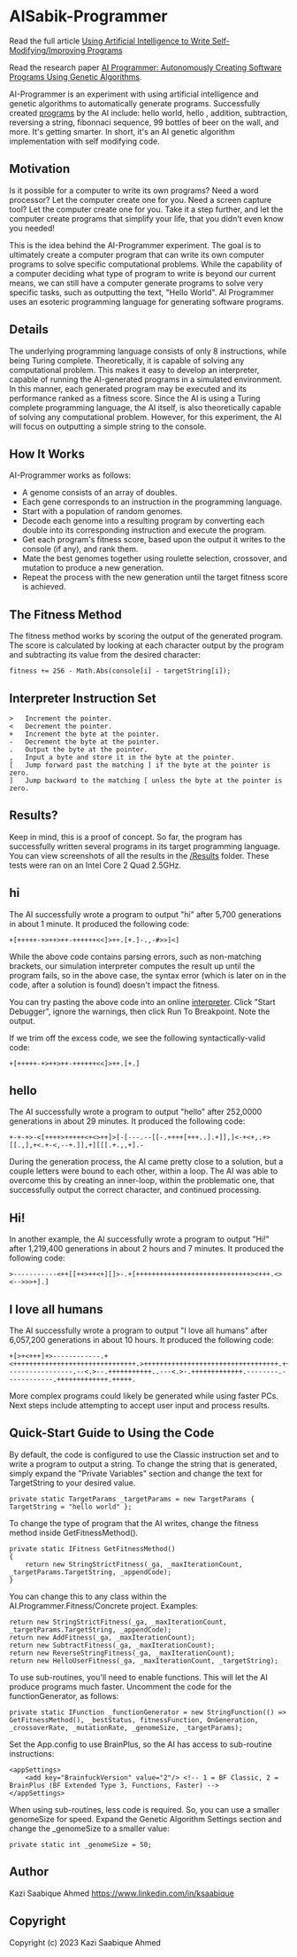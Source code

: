AISabik-Programmer
==================

Read the full article [Using Artificial Intelligence to Write Self-Modifying/Improving Programs](http://www.primaryobjects.com/2013/01/27/using-artificial-intelligence-to-write-self-modifying-improving-programs/)

Read the research paper [AI Programmer: Autonomously Creating
Software Programs Using Genetic Algorithms](https://arxiv.org/pdf/1709.05703.pdf "AI Programmer: Autonomously Creating
Software Programs Using Genetic Algorithms").

AI-Programmer is an experiment with using artificial intelligence and genetic algorithms to automatically generate programs. Successfully created [programs](https://github.com/primaryobjects/AI-Programmer/tree/master/Results) by the AI include: hello world, hello <name>, addition, subtraction, reversing a string, fibonnaci sequence, 99 bottles of beer on the wall, and more. It's getting smarter. In short, it's an AI genetic algorithm implementation with self modifying code.

## Motivation

Is it possible for a computer to write its own programs? Need a word processor? Let the computer create one for you. Need a screen capture tool? Let the computer create one for you. Take it a step further, and let the computer create programs that simplify your life, that you didn't even know you needed!

This is the idea behind the AI-Programmer experiment. The goal is to ultimately create a computer program that can write its own computer programs to solve specific computational problems. While the capability of a computer deciding what type of program to write is beyond our current means, we can still have a computer generate programs to solve very specific tasks, such as outputting the text, "Hello World". AI Programmer uses an esoteric programming language for generating software programs.

## Details

The underlying programming language consists of only 8 instructions, while being Turing complete. Theoretically, it is capable of solving any computational problem. This makes it easy to develop an interpreter, capable of running the AI-generated programs in a simulated environment. In this manner, each generated program may be executed and its performance ranked as a fitness score. Since the AI is using a Turing complete programming language, the AI itself, is also theoretically capable of solving any computational problem. However, for this experiment, the AI will focus on outputting a simple string to the console.

## How It Works

AI-Programmer works as follows:

- A genome consists of an array of doubles.
- Each gene corresponds to an instruction in the programming language.
- Start with a population of random genomes.
- Decode each genome into a resulting program by converting each double into its corresponding instruction and execute the program.
- Get each program's fitness score, based upon the output it writes to the console (if any), and rank them.
- Mate the best genomes together using roulette selection, crossover, and mutation to produce a new generation.
- Repeat the process with the new generation until the target fitness score is achieved.

## The Fitness Method

The fitness method works by scoring the output of the generated program. The score is calculated by looking at each character output by the program and subtracting its value from the desired character:

```
fitness += 256 - Math.Abs(console[i] - targetString[i]);
```

## Interpreter Instruction Set

```
> 	Increment the pointer.
< 	Decrement the pointer.
+ 	Increment the byte at the pointer.
- 	Decrement the byte at the pointer.
. 	Output the byte at the pointer.
, 	Input a byte and store it in the byte at the pointer.
[ 	Jump forward past the matching ] if the byte at the pointer is zero.
] 	Jump backward to the matching [ unless the byte at the pointer is zero.
```

## Results?

Keep in mind, this is a proof of concept. So far, the program has successfully written several programs in its target programming language. You can view screenshots of all the results in the [/Results](https://github.com/primaryobjects/AI-Programmer/tree/master/Results) folder. These tests were ran on an Intel Core 2 Quad 2.5GHz.

## hi

The AI successfully wrote a program to output "hi" after 5,700 generations in about 1 minute. It produced the following code:

```
+[+++++-+>++>++-++++++<<]>++.[+.]-.,-#>>]<]
```

While the above code contains parsing errors, such as non-matching brackets, our simulation interpreter computes the result up until the program fails, so in the above case, the syntax error (which is later on in the code, after a solution is found) doesn't impact the fitness.

You can try pasting the above code into an online [interpreter](http://www.iamcal.com/misc/bf_debug/). Click "Start Debugger", ignore the warnings, then click Run To Breakpoint. Note the output.

If we trim off the excess code, we see the following syntactically-valid code:

```
+[+++++-+>++>++-++++++<<]>++.[+.]
```

## hello

The AI successfully wrote a program to output "hello" after 252,0000 generations in about 29 minutes. It produced the following code:

```
+-+-+>-<[++++>+++++<+<>++]>[-[---.--[[-.++++[+++..].+]],]<-+<+,.+>[[.,],+<.+-<,--+.]],+][[[.+.,,+].-
```

During the generation process, the AI came pretty close to a solution, but a couple letters were bound to each other, within a loop. The AI was able to overcome this by creating an inner-loop, within the problematic one, that successfully output the correct character, and continued processing.

## Hi!

In another example, the AI successfully wrote a program to output "Hi!" after 1,219,400 generations in about 2 hours and 7 minutes. It produced the following code:

```
>-----------<++[[++>++<+][]>-.+[+++++++++++++++++++++++++++++><+++.<><-->>>+].]
```

## I love all humans

The AI successfully wrote a program to output "I love all humans" after 6,057,200 generations in about 10 hours. It produced the following code:

```
+[>+<+++]+>------------.+<+++++++++++++++++++++++++++++++.>++++++++++++++++++++++++++++++++++.+++.+++++++.-----------------.--<.>--.+++++++++++..---<.>-.+++++++++++++.--------.------------.+++++++++++++.+++++.
```

More complex programs could likely be generated while using faster PCs. Next steps include attempting to accept user input and process results.

## Quick-Start Guide to Using the Code

By default, the code is configured to use the Classic instruction set and to write a program to output a string. To change the string that is generated, simply expand the "Private Variables" section and change the text for TargetString to your desired value.

```
private static TargetParams _targetParams = new TargetParams { TargetString = "hello world" };
```

To change the type of program that the AI writes, change the fitness method inside GetFitnessMethod().

```
private static IFitness GetFitnessMethod()
{
	return new StringStrictFitness(_ga, _maxIterationCount, _targetParams.TargetString, _appendCode);
}
```

You can change this to any class within the AI.Programmer.Fitness/Concrete project. Examples:

```
return new StringStrictFitness(_ga, _maxIterationCount, _targetParams.TargetString, _appendCode);
return new AddFitness(_ga, _maxIterationCount);
return new SubtractFitness(_ga, _maxIterationCount);
return new ReverseStringFitness(_ga, _maxIterationCount);
return new HelloUserFitness(_ga, _maxIterationCount, _targetString);
```

To use sub-routines, you'll need to enable functions. This will let the AI produce programs much faster. Uncomment the code for the functionGenerator, as follows:

```
private static IFunction _functionGenerator = new StringFunction(() => GetFitnessMethod(), _bestStatus, fitnessFunction, OnGeneration, _crossoverRate, _mutationRate, _genomeSize, _targetParams);
```

Set the App.config to use BrainPlus, so the AI has access to sub-routine instructions:

```
<appSettings>
	<add key="BrainfuckVersion" value="2"/> <!-- 1 = BF Classic, 2 = BrainPlus (BF Extended Type 3, Functions, Faster) -->
</appSettings>
```

When using sub-routines, less code is required. So, you can use a smaller genomeSize for speed. Expand the Genetic Algorithm Settings section and change the _genomeSize to a smaller value:

```
private static int _genomeSize = 50;
```

## Author

Kazi Saabique Ahmed
https://www.linkedin.com/in/ksaabique

## Copyright

Copyright (c) 2023 Kazi Saabique Ahmed 
